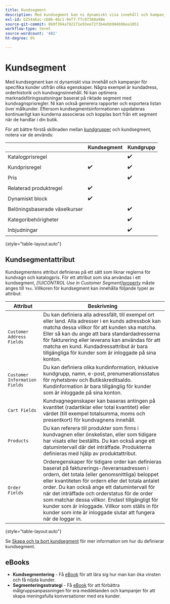 ```yaml
---
title: Kundsegment
description: Med kundsegment kan ni dynamiskt visa innehåll och kampanjer för specifika kunder.
exl-id: b254a6ac-cb0b-46c1-9ef7-ffc97360a98e
source-git-commit: 0b9f394a792171e93ee72f3b4ebb904b96ea1051
workflow-type: tm+mt
source-wordcount: '481'
ht-degree: 0%

---
```


# Kundsegment

Med kundsegment kan ni dynamiskt visa innehåll och kampanjer för specifika kunder utifrån olika egenskaper. Några exempel är kundadress, orderhistorik och kundvagnsinnehåll. Ni kan optimera marknadsföringssatsningar baserat på riktade segment med kundvagnsprisregler. Ni kan också generera rapporter och exportera listan över målkunder. Eftersom kundsegmentsinformationen uppdateras kontinuerligt kan kunderna associeras och kopplas bort från ett segment när de handlar i din butik.

För att bättre förstå skillnaden mellan [kundgrupper](../customers/customer-groups.md) och kundsegment, notera var de används:

|  | Kundsegment | Kundgrupp |
|--- |--- |--- |
| Katalogprisregel |  | ✔️ |
| Kundprisregel | ✔️ | ✔️ |
| Pris |  | ✔️ |
| Relaterad produktregel | ✔️ |  |
| Dynamiskt block | ✔️ |  |
| Belöningsbaserade växelkurser |  | ✔️ |
| Kategoribehörigheter |  | ✔️ |
| Inbjudningar |  | ✔️ |

{style="table-layout:auto"}

## Kundsegmentattribut

Kundsegmentens attribut definieras på ett sätt som liknar reglerna för kundvagn och katalogpris. För ett attribut som ska användas i ett kundsegment, _[!UICONTROL Use in Customer Segment]_[property](attribute-properties.md#) måste anges till `Yes`. Villkoren för kundsegment kan innehålla följande typer av attribut:

| Attribut | Beskrivning |
|---|---|
| `Customer Address Fields` | Du kan definiera alla adressfält, till exempel ort eller land. Alla adresser i en kunds adressbok kan matcha dessa villkor för att kunden ska matcha. Eller så kan du ange att bara standardadresserna för fakturering eller leverans kan användas för att matcha en kund. Kundadressattribut är bara tillgängliga för kunder som är inloggade på sina konton. |
| `Customer Information Fields` | Du kan definiera olika kundinformation, inklusive kundgrupp, namn, e-post, prenumerationsstatus för nyhetsbrev och Butikskreditsaldo. Kundinformation är bara tillgänglig för kunder som är inloggade på sina konton. |
| `Cart Fields` | Kundvagnegenskaper kan baseras antingen på kvantitet (radartiklar eller total kvantitet) eller värdet (till exempel totalsumma, moms och presentkort) för kundvagnens innehåll. |
| `Products` | Du kan referera till produkter som finns i kundvagnen eller önskelistan, eller som tidigare har visats eller beställts. Du kan också ange ett datumintervall där det inträffade. Produkterna definieras med hjälp av produktattribut. |
| `Order Fields` | Orderegenskaper för tidigare order kan definieras baserat på fakturerings-/leveransadressen i ordern, det totala (eller genomsnittliga) beloppet eller kvantiteten för ordern eller det totala antalet order. Du kan också ange ett datumintervall för när det inträffade och orderstatus för de order som matchar dessa villkor. Endast tillgängligt för kunder som är inloggade. Villkor som ställs in för kunder som inte är inloggade slutar att fungera när de loggar in. |

{style="table-layout:auto"}

Se [Skapa och ta bort kundsegment](../customers/customer-segment-create.md) för mer information om hur du definierar kundsegment.

## eBooks

- **Kundsegmentering** - Få [eBook](https://business.adobe.com/resources/identifying-your-most-profitable-customers-introduction-customer-segmentation.html) för att lära sig hur man kan öka vinsten och få nöjda kunder.
- **Segmenteringsstrategi** - Få [eBook](https://business.adobe.com/resources/3-segmentation-tactics-ignite-conversion.html) för att förbättra målgruppsanpassningen för era meddelanden och kampanjer för att skapa meningsfulla konversationer med era kunder.
